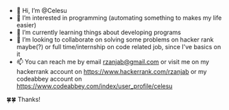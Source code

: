 - 👋 Hi, I’m @Celesu
- 👀 I’m interested in programming (automating something to makes my life easier) 
- 🌱 I’m currently learning things about developing programs
- 💞️ I’m looking to collaborate on solving some problems on hacker rank maybe(?) or full time/internship on code related job, since I've basics on it
- 📫 You can reach me by email rzanjab@gmail.com or visit me on my hackerrank account on https://www.hackerrank.com/rzanjab or my codeabbey account on https://www.codeabbey.com/index/user_profile/celesu

🍀🍀 Thanks! 
<!---
Celesu/Celesu is a ✨ special ✨ repository because its `README.md` (this file) appears on your GitHub profile.
You can click the Preview link to take a look at your changes.
--->
